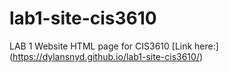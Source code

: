 # lab1-site-cis3610
LAB 1 Website HTML page for CIS3610
[Link here:] (https://dylansnyd.github.io/lab1-site-cis3610/)

